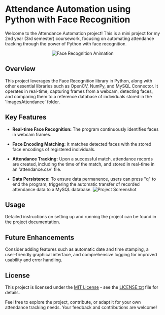 # Attendance Automation using Python with Face Recognition

Welcome to the Attendance Automation project! This is a mini project for my 2nd year (3rd semester) coursework, focusing on automating attendance tracking through the power of Python with face recognition.


<div align="center">
  <img src="https://media.giphy.com/media/3o7abnQiguzMTaYlOM/giphy.gif" alt="Face Recognition Animation">
</div>

## Overview

This project leverages the Face Recognition library in Python, along with other essential libraries such as OpenCV, NumPy, and MySQL Connector. It operates in real-time, capturing frames from a webcam, detecting faces, and comparing them to a reference database of individuals stored in the 'ImagesAttendance' folder.

## Key Features

- **Real-time Face Recognition:** The program continuously identifies faces in webcam frames.

- **Face Encoding Matching:** It matches detected faces with the stored face encodings of registered individuals.

- **Attendance Tracking:** Upon a successful match, attendance records are created, including the time of the match, and stored in real-time in an 'attendance.csv' file.

- **Data Persistence:** To ensure data permanence, users can press "q" to end the program, triggering the automatic transfer of recorded attendance data to a MySQL database.
![Project Screenshot](https://github.com/suyash-2004/Attendance_Automation/assets/61971096/62481c20-54a0-466a-b2fd-b237c13b672b)

## Usage

Detailed instructions on setting up and running the project can be found in the project documentation.

## Future Enhancements

Consider adding features such as automatic date and time stamping, a user-friendly graphical interface, and comprehensive logging for improved usability and error handling.


## License

This project is licensed under the [MIT License](LICENSE.txt) - see the [LICENSE.txt](LICENSE) file for details.

Feel free to explore the project, contribute, or adapt it for your own attendance tracking needs. Your feedback and contributions are welcome!
